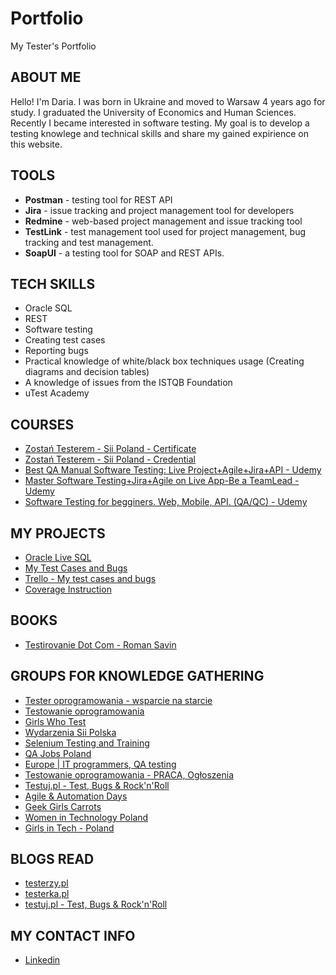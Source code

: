 # Portfolio
My Tester's Portfolio

##  ABOUT ME

Hello! I'm Daria. I was born in Ukraine and moved to Warsaw 4 years ago for study. I graduated the University of Economics and Human Sciences. Recently I became interested in software testing. My goal is to develop a testing knowlege and technical skills and share my gained expirience on this website.

## TOOLS

* **Postman** - testing tool for REST API
* **Jira** - issue tracking and project management tool for developers
* **Redmine** - web-based project management and issue tracking tool
* **TestLink** - test management tool used for project management, bug tracking and test management.
* **SoapUI** - a testing tool for SOAP and REST APIs.

## TECH SKILLS

* Oracle SQL 
* REST
* Software testing
* Creating test cases
* Reporting bugs
* Practical knowledge of white/black box techniques usage (Creating diagrams and decision tables)
* A knowledge of issues from the ISTQB Foundation
* uTest Academy

## COURSES

* [Zostań Testerem - Sii Poland - Certificate](https://drive.google.com/file/d/1F_uYGkh1D9EqdZLLaUZpe7iEXeu_ue8w/view?usp=sharing)
* [Zostań Testerem - Sii Poland - Credential](https://drive.google.com/file/d/1YTBN5k1r6aVdaHaSIQZPsSnrLcJv15om/view?usp=sharing)
* [Best QA Manual Software Testing: Live Project+Agile+Jira+API - Udemy](http://ude.my/UC-HBBQBI1W)
* [Master Software Testing+Jira+Agile on Live App-Be a TeamLead - Udemy](http://ude.my/UC-FTK3RNCN)
* [Software Testing for begginers. Web, Mobile, API. (QA/QC) - Udemy](http://ude.my/UC-R1ZJ81EN)

## MY PROJECTS
* [Oracle Live SQL](https://docs.google.com/spreadsheets/d/1cRASfPSEKgBF8TIt0yvh3D_E5WChrRgQJKsAjgflSD8/edit?usp=sharing)
* [My Test Cases and Bugs](https://docs.google.com/spreadsheets/d/1UrvsrWflmaHokopiqaT4mt3t-uCthrhreVhiM98LKV0/edit?usp=sharing)
* [Trello - My test cases and bugs](https://trello.com/b/8287JRtx/%D0%B4%D0%BE%D0%B1%D1%80%D0%BE-%D0%BF%D0%BE%D0%B6%D0%B0%D0%BB%D0%BE%D0%B2%D0%B0%D1%82%D1%8C-%D0%B2-trello)
* [Coverage Instruction](https://docs.google.com/spreadsheets/d/11Vgl0pb7u_FTOJqj7XYhC71m5mjLOgTbdhLxrCTGaQ4/edit?usp=sharing)

## BOOKS
* [Testirovanie Dot Com - Roman Savin](https://www.amazon.com/gp/product/1974462617/ref=dbs_a_def_rwt_bibl_vppi_i4)

## GROUPS FOR KNOWLEDGE GATHERING 
* [Tester oprogramowania - wsparcie na starcie](https://www.facebook.com/groups/testeroprogramowania/)
* [Testowanie oprogramowania](https://www.facebook.com/groups/TestowanieOprogramowania/?ref=timeline)
* [Girls Who Test](https://www.facebook.com/girls.who.test/?eid=ARClc7xmNURKqdoOxe9VeLtjYxJ18D7_Ox4YQKmh_gHiWs2AkrkJsFC7rsdRAnmoobCCWS56ehKWEVJ8)
* [Wydarzenia Sii Polska](https://www.facebook.com/groups/SiiPoland.events/?ref=timeline)
* [Selenium Testing and Training](https://www.facebook.com/groups/webdriverforum/?ref=timeline)
* [QA Jobs Poland](https://www.facebook.com/groups/QAJobsPoland/?ref=timeline)
* [Europe | IT programmers, QA testing](https://www.facebook.com/groups/pn.it.europe/?ref=timeline)
* [Testowanie oprogramowania - PRACA, Ogłoszenia](https://www.facebook.com/groups/215557562210470/?ref=timeline)
* [Testuj.pl - Test, Bugs & Rock'n'Roll](https://www.facebook.com/testujpl/?eid=ARDKf7PxMEb-zOnq5CGnTFFaH7gPFuAA0WJ9qj8QPqDXiH9iSAhlidAZr9Ptfn4ywIZaaKbVWaYBnVCu)
* [Agile & Automation Days](https://www.facebook.com/aadays/?eid=ARDI7QL-pLyx8JV1DFsIktghTZGi69umBd4fVK5GyVjXey5fj_WjOvJYNveXamrCr0IQwGtVz7cVxPSl)
* [Geek Girls Carrots](https://www.facebook.com/ggcarrots/?eid=ARAqt0p7Ml0xEzT8pAz8XMaLsCtfm9t5KtwtBJQ7URReJ3MqqLJTrjMzwR_vNPyyLkwzZR75ZkgqcmwE)
* [Women in Technology Poland](https://www.facebook.com/WiTPoland/?eid=ARCKCIT0cjZJXRnywSnngXA8I_eknIVlgFqupUltqtI7OjlLcJBHOinTZi-dL_oAETQOMp-nNNYjV9Z4)
* [Girls in Tech - Poland](https://www.facebook.com/WiTPoland/?eid=ARCKCIT0cjZJXRnywSnngXA8I_eknIVlgFqupUltqtI7OjlLcJBHOinTZi-dL_oAETQOMp-nNNYjV9Z4)

## BLOGS READ
* [testerzy.pl](https://testerzy.pl/)
* [testerka.pl](http://testerka.pl/)
* [testuj.pl - Test, Bugs & Rock'n'Roll](https://www.yasteq.com/PL/Wroclaw/193661854026669/Testuj.pl---Test%2C-Bugs-%26-Rock%27n%27Roll)

## MY CONTACT INFO
* [Linkedin](https://www.linkedin.com/in/daria-chetverikova/)
